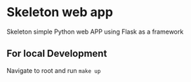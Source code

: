 # Skeleton web app
Skeleton simple Python web APP using Flask as a framework

## For local Development
Navigate to root and run `make up`

